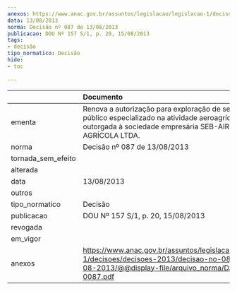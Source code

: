 ```yaml
---
anexos: https://www.anac.gov.br/assuntos/legislacao/legislacao-1/decisoes/decisoes-2013/decisao-no-087-de-13-08-2013/@@display-file/arquivo_norma/DA2013-0087.pdf
data: 13/08/2013
norma: Decisão nº 087 de 13/08/2013
publicacao: DOU Nº 157 S/1, p. 20, 15/08/2013
tags:
- decisão
tipo_normatico: Decisão
hide: 
- toc 
 
---
```


|                    | Documento                                                                                                                                                              |
|:-------------------|:-----------------------------------------------------------------------------------------------------------------------------------------------------------------------|
| ementa             | Renova a autorização para exploração de serviço aéreo público especializado na atividade aeroagrícola, outorgada à sociedade empresária SEB-AIR AVIAÇÃO AGRÍCOLA LTDA. |
| norma              | Decisão nº 087 de 13/08/2013                                                                                                                                           |
| tornada_sem_efeito |                                                                                                                                                                        |
| alterada           |                                                                                                                                                                        |
| data               | 13/08/2013                                                                                                                                                             |
| outros             |                                                                                                                                                                        |
| tipo_normatico     | Decisão                                                                                                                                                                |
| publicacao         | DOU Nº 157 S/1, p. 20, 15/08/2013                                                                                                                                      |
| revogada           |                                                                                                                                                                        |
| em_vigor           |                                                                                                                                                                        |
| anexos             | https://www.anac.gov.br/assuntos/legislacao/legislacao-1/decisoes/decisoes-2013/decisao-no-087-de-13-08-2013/@@display-file/arquivo_norma/DA2013-0087.pdf              |